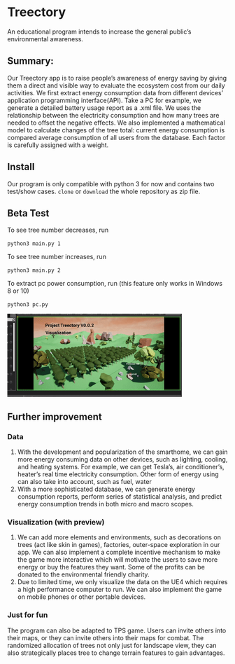 # Treectory
An educational program intends to increase the general public’s environmental awareness.
 
## Summary:
Our Treectory app is to raise people’s awareness of  energy saving by giving them a direct and visible way to evaluate the ecosystem cost from our daily activities. 
 We first extract energy consumption data from different devices’ application programming interface(API). Take a PC for example, we generate a detailed battery usage report as a .xml file.
 We uses the relationship between the electricity consumption and how many trees are needed to offset the negative effects. We also implemented a mathematical model to calculate changes of the tree total: current energy consumption is compared average consumption of all users from the database. Each factor is carefully assigned with a weight.


## Install
Our program is only compatible with python 3 for now and contains two test/show cases. 
`clone` or `download` the whole repository as zip file. 

## Beta Test

To see tree number decreases, run
```
python3 main.py 1
```
To see tree number increases, run
```
python3 main.py 2
```
To extract pc power consumption, run (this feature only works in Windows 8 or 10)
```
python3 pc.py
```
![](demo.gif)

## Further improvement

### Data
	
1. With the development and popularization of the smarthome, we can gain more energy consuming data on other devices, such as lighting, cooling, and heating systems. For example,  we can get Tesla’s, air conditioner’s, heater’s real time electricity consumption. Other form of energy using can also take into account, such as fuel, water
2. With a more sophisticated database, we can generate energy consumption reports, perform series of statistical analysis, and predict energy consumption trends in both micro and macro scopes.


### Visualization (with preview)
1. We can add more elements and environments, such as decorations on trees (act like skin in games), factories, outer-space exploration in our app. We can also implement a complete incentive mechanism to make the game more interactive which will motivate the users to save more energy or buy the features they want. Some of the profits can be donated to the environmental friendly charity.
2. Due to limited time, we only visualize the data on the UE4 which requires a high performance computer to run. We can also implement the game on mobile phones or other portable devices.

### Just for fun

The program can also be adapted to TPS game. Users can invite others into their maps, or they can invite others into their maps for combat. The randomized allocation of trees not only just for landscape view, they can also strategically places tree to change terrain features to gain advantages.  

